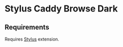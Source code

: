 # Stylus Caddy Browse Dark
## Requirements
Requires [Stylus](https://github.com/stylus/stylus) extension.
